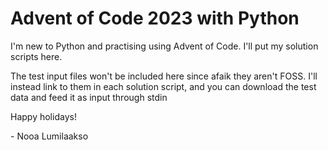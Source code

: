 # Advent of Code 2023 with Python

I'm new to Python and practising using Advent of Code. I'll put my solution scripts here.

The test input files won't be included here since afaik they aren't FOSS. I'll instead link to them in each solution script, and you can download the test data and feed it as input through stdin

Happy holidays!

\- Nooa Lumilaakso
